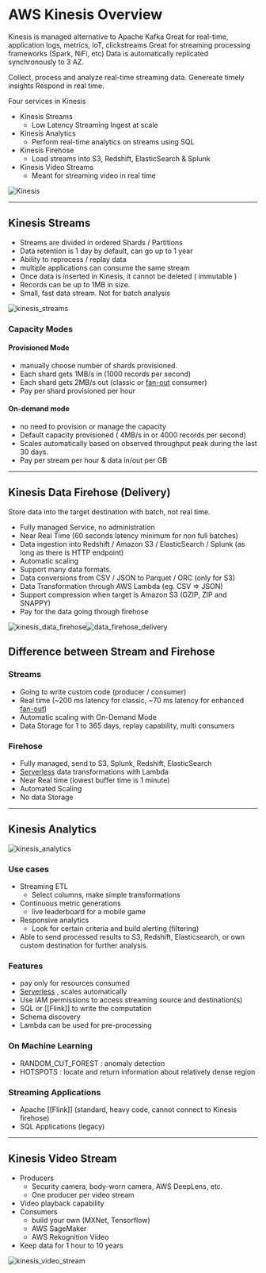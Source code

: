 # AWS Kinesis Overview

Kinesis is managed alternative to Apache Kafka
Great for real-time, application logs, metrics, IoT, clickstreams
Great for streaming processing frameworks (Spark, NiFi, etc)
Data is automatically replicated synchronously to 3 AZ.

Collect, process and analyze real-time streaming data.
Genereate timely insights
Respond in real time.

Four services in Kinesis
- Kinesis Streams
	- Low Latency Streaming Ingest at scale
- Kinesis Analytics
	- Perform real-time analytics on streams using SQL
- Kinesis Firehose
	- Load streams into S3, Redshift, ElasticSearch & Splunk
- Kinesis Video Streams
	- Meant for streaming video in real time

![Kinesis](Kinesis.png)

---
## Kinesis Streams
- Streams are divided in ordered Shards / Partitions
- Data retention is 1 day by default, can go up to 1 year
- Ability to reprocess / replay data
- multiple applications can consume the same stream
- Once data is inserted in Kinesis, it cannot be deleted ( immutable )
- Records can be up to 1MB in size.
- Small, fast data stream. Not for batch analysis

![kinesis_streams](kinesis_streams.png)

### Capacity Modes
#### Provisioned Mode
- manually choose number of shards provisioned.
- Each shard gets 1MB/s in (1000 records per second)
- Each shard gets 2MB/s out (classic or [fan-out](fan-out.md) consumer)
- Pay per shard provisioned per hour
#### On-demand mode
- no need to provision or manage the capacity
- Default capacity provisioned ( 4MB/s in  or 4000 records per second)
- Scales automatically based on observed throughput peak during the last 30 days.
- Pay per stream per hour & data in/out per GB

---
## Kinesis Data Firehose (Delivery)
Store data into the target destination with batch, not real time.
- Fully managed Service, no administration
- Near Real Time (60 seconds latency minimum for non full batches)
- Data ingestion into Redshift / Amazon S3 / ElasticSearch / Splunk (as long as there is HTTP endpoint)
- Automatic scaling
- Support many data formats.
- Data conversions from CSV / JSON to Parquet / ORC (only for S3)
- Data Transformation through AWS Lambda (eg. CSV => JSON)
- Support compression when target is Amazon S3 (GZIP, ZIP and SNAPPY)
- Pay for the data going through firehose

![kinesis_data_firehose](kinesis_data_firehose.png)![data_firehose_delivery](data_firehose_delivery.png)

## Difference between Stream and Firehose
### Streams
- Going to write custom code (producer / consumer)
- Real time (~200 ms latency for classic, ~70 ms latency for enhanced [fan-out](fan-out.md))
- Automatic scaling with On-Demand Mode
- Data Storage for 1 to 365 days, replay capability, multi consumers
### Firehose
- Fully managed, send to S3, Splunk, Redshift, ElasticSearch
- [Serverless](Serverless.md) data transformations with Lambda
- Near Real time (lowest buffer time is 1 minute)
- Automated Scaling
- No data Storage

---
## Kinesis Analytics

![kinesis_analytics](kinesis_analytics.png)

### Use cases
- Streaming ETL
	- Select columns, make simple transformations
- Continuous metric generations 
	- live leaderboard for a mobile game
- Responsive analytics
	- Look for certain criteria and build alerting (filtering)
- Able to send processed results to S3, Redshift, Elasticsearch, or own custom destination for further analysis.
 
### Features
- pay only for resources consumed
- [Serverless](Serverless.md) , scales automatically
- Use IAM permissions to access streaming source and destination(s)
- SQL or [[Flink]] to write the computation
- Schema discovery
- Lambda can be used for pre-processing

### On Machine Learning
- RANDOM_CUT_FOREST : anomaly detection
- HOTSPOTS : locate and return information about relatively dense region

### Streaming Applications
- Apache [[Flink]] (standard, heavy code, cannot connect to Kinesis firehose)
- SQL Applications (legacy)


---
## Kinesis Video Stream

- Producers
	- Security camera, body-worn camera, AWS DeepLens, etc.
	- One producer per video stream
- Video playback capability
- Consumers
	- build your own (MXNet, Tensorflow)
	- AWS SageMaker
	- AWS Rekognition Video
- Keep data for 1 hour to 10 years

 ![kinesis_video_stream](kinesis_video_stream.png)